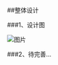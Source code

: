 ##整体设计

###1、设计图

 ![图片](http://img.ccblog.cn/flink/flink-streaming-platform-web.jpg)


###2、待完善...
